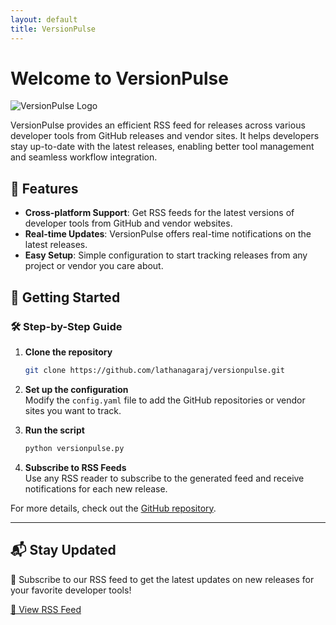 ```yaml
---
layout: default
title: VersionPulse
---
```


# Welcome to VersionPulse

![VersionPulse Logo](assets/logo.png)

VersionPulse provides an efficient RSS feed for releases across various developer tools from GitHub releases and vendor sites. It helps developers stay up-to-date with the latest releases, enabling better tool management and seamless workflow integration.

## 🚀 Features
- **Cross-platform Support**: Get RSS feeds for the latest versions of developer tools from GitHub and vendor websites.
- **Real-time Updates**: VersionPulse offers real-time notifications on the latest releases.
- **Easy Setup**: Simple configuration to start tracking releases from any project or vendor you care about.

## 📌 Getting Started

### 🛠 Step-by-Step Guide
1. **Clone the repository**  
   ```bash
   git clone https://github.com/lathanagaraj/versionpulse.git
   ```

2. **Set up the configuration**  
   Modify the `config.yaml` file to add the GitHub repositories or vendor sites you want to track.

3. **Run the script**  
   ```bash
   python versionpulse.py
   ```

4. **Subscribe to RSS Feeds**  
   Use any RSS reader to subscribe to the generated feed and receive notifications for each new release.

For more details, check out the [GitHub repository](https://github.com/lathanagaraj/versionpulse).

---
## 📬 Stay Updated
📢 Subscribe to our RSS feed to get the latest updates on new releases for your favorite developer tools!

[🔗 View RSS Feed](https://lathanagaraj.github.io/versionpulse/rss.xml)
